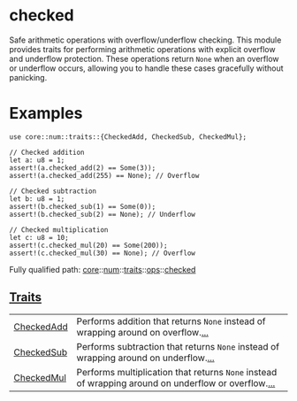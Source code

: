 # checked

Safe arithmetic operations with overflow/underflow checking.
This module provides traits for performing arithmetic operations with explicit
overflow and underflow protection. These operations return `None` when an overflow
or underflow occurs, allowing you to handle these cases gracefully without panicking.
# Examples

```cairo
use core::num::traits::{CheckedAdd, CheckedSub, CheckedMul};

// Checked addition
let a: u8 = 1;
assert!(a.checked_add(2) == Some(3));
assert!(a.checked_add(255) == None); // Overflow

// Checked subtraction
let b: u8 = 1;
assert!(b.checked_sub(1) == Some(0));
assert!(b.checked_sub(2) == None); // Underflow

// Checked multiplication
let c: u8 = 10;
assert!(c.checked_mul(20) == Some(200));
assert!(c.checked_mul(30) == None); // Overflow
```

Fully qualified path: [core](./core.md)::[num](./core-num.md)::[traits](./core-num-traits.md)::[ops](./core-num-traits-ops.md)::[checked](./core-num-traits-ops-checked.md)


[Traits](./core-num-traits-ops-checked-traits.md)
 ---
| | |
|:---|:---|
| [CheckedAdd](./core-num-traits-ops-checked-CheckedAdd.md) | Performs addition that returns `None`  instead of wrapping around on overflow.[...](./core-num-traits-ops-checked-CheckedAdd.md) |
| [CheckedSub](./core-num-traits-ops-checked-CheckedSub.md) | Performs subtraction that returns `None`  instead of wrapping around on underflow.[...](./core-num-traits-ops-checked-CheckedSub.md) |
| [CheckedMul](./core-num-traits-ops-checked-CheckedMul.md) | Performs multiplication that returns `None`  instead of wrapping around on underflow or overflow.[...](./core-num-traits-ops-checked-CheckedMul.md) |
